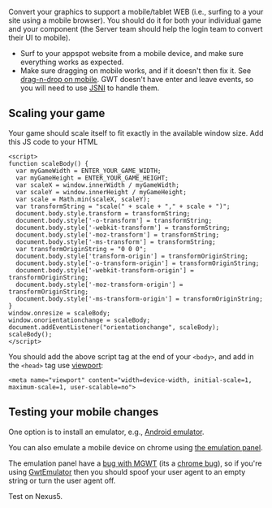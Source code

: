 Convert your graphics to support a mobile/tablet WEB (i.e., surfing to a your site using a mobile browser).
You should do it for both your individual game and your component (the Server team should help the login team to convert their UI to mobile).

  * Surf to your appspot website from a mobile device, and make sure everything works as expected.
  * Make sure dragging on mobile works, and if it doesn't then fix it. See [drag-n-drop on mobile](http://stackoverflow.com/questions/20927759/html5-drag-and-drop-for-mobile). GWT doesn't have enter and leave events, so you will need to use [JSNI](http://www.gwtproject.org/doc/latest/DevGuideCodingBasicsJSNI.html) to handle them.

## Scaling your game ##
Your game should scale itself to fit exactly in the available window size.
Add this JS code to your HTML
```
<script>
function scaleBody() {
  var myGameWidth = ENTER_YOUR_GAME_WIDTH;
  var myGameHeight = ENTER_YOUR_GAME_HEIGHT;
  var scaleX = window.innerWidth / myGameWidth;
  var scaleY = window.innerHeight / myGameHeight;
  var scale = Math.min(scaleX, scaleY);
  var transformString = "scale(" + scale + "," + scale + ")";
  document.body.style.transform = transformString;
  document.body.style['-o-transform'] = transformString;
  document.body.style['-webkit-transform'] = transformString;
  document.body.style['-moz-transform'] = transformString;
  document.body.style['-ms-transform'] = transformString;
  var transformOriginString = "0 0 0";
  document.body.style['transform-origin'] = transformOriginString;
  document.body.style['-o-transform-origin'] = transformOriginString;
  document.body.style['-webkit-transform-origin'] = transformOriginString;
  document.body.style['-moz-transform-origin'] = transformOriginString;
  document.body.style['-ms-transform-origin'] = transformOriginString;
}
window.onresize = scaleBody;
window.onorientationchange = scaleBody;
document.addEventListener("orientationchange", scaleBody);
scaleBody();
</script>
```
You should add the above script tag at the end of your `<body>`,
and add in the `<head>` tag use [viewport](https://developer.mozilla.org/en-US/docs/Mozilla/Mobile/Viewport_meta_tag):
```
<meta name="viewport" content="width=device-width, initial-scale=1, maximum-scale=1, user-scalable=no">
```

## Testing your mobile changes ##
One option is to install an emulator, e.g.,
[Android emulator](http://buildcontext.com/blog/2011/android-browser-emulator-windows-7-nexus-s-xoom-tablet).

You can also emulate a mobile device on chrome using
[the emulation panel](https://developers.google.com/chrome-developer-tools/docs/mobile-emulation#enable-emulation-panel).




The emulation panel have a [bug with MGWT](https://groups.google.com/d/msg/mgwt/W9ZxRyhBbBc/-NpMgo5lRP4J) (its a [chrome bug](https://code.google.com/p/chromium/issues/detail?id=133915)), so if you're using [GwtEmulator](http://smg-gwt-emulator.appspot.com/GwtEmulator.html) then you should spoof your user agent to an empty string or turn the user agent off.

Test on Nexus5.